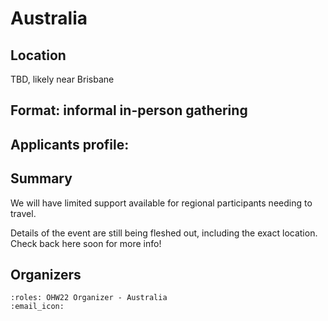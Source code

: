 # Australia

## Location

TBD, likely near Brisbane

## Format: informal in-person gathering

## Applicants profile:

## Summary

We will have limited support available for regional participants needing to travel.

Details of the event are still being fleshed out, including the exact location. Check back here soon for more info!

## Organizers

```{ohw-team}
:roles: OHW22 Organizer - Australia
:email_icon:
```
